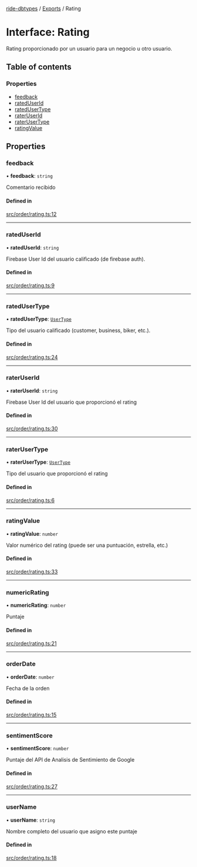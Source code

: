 [ride-dbtypes](../README.md) / [Exports](../modules.md) / Rating

# Interface: Rating

Rating proporcionado por un usuario para un negocio u otro usuario.

## Table of contents

### Properties

- [feedback](Rating.md#feedback)
- [ratedUserId](Rating.md#rateduserid)
- [ratedUserType](Rating.md#ratedusertype)
- [raterUserId](Rating.md#rateruserid)
- [raterUserType](Rating.md#raterusertype)
- [ratingValue](Rating.md#ratingvalue)

## Properties

### feedback

• **feedback**: `string`

Comentario recibido

#### Defined in

[src/order/rating.ts:12](https://github.com/gatitolabs/ride-dbtypes/blob/de85d58/src/order/rating.ts#L12)

___

### ratedUserId

• **ratedUserId**: `string`

Firebase User Id del usuario calificado (de firebase auth).

#### Defined in

[src/order/rating.ts:9](https://github.com/gatitolabs/ride-dbtypes/blob/de85d58/src/order/rating.ts#L9)

___

### ratedUserType

• **ratedUserType**: [`UserType`](../modules.md#usertype)

Tipo del usuario calificado (customer, business, biker, etc.).

#### Defined in

[src/order/rating.ts:24](https://github.com/gatitolabs/ride-dbtypes/blob/de85d58/src/order/rating.ts#L24)

___

### raterUserId

• **raterUserId**: `string`

Firebase User Id del usuario que proporcionó el rating

#### Defined in

[src/order/rating.ts:30](https://github.com/gatitolabs/ride-dbtypes/blob/de85d58/src/order/rating.ts#L30)

___

### raterUserType

• **raterUserType**: [`UserType`](../modules.md#usertype)

Tipo del usuario que proporcionó el rating

#### Defined in

[src/order/rating.ts:6](https://github.com/gatitolabs/ride-dbtypes/blob/de85d58/src/order/rating.ts#L6)

___

### ratingValue

• **ratingValue**: `number`

Valor numérico del rating (puede ser una puntuación, estrella, etc.)

#### Defined in

[src/order/rating.ts:33](https://github.com/gatitolabs/ride-dbtypes/blob/de85d58/src/order/rating.ts#L33)

___

### numericRating

• **numericRating**: `number`

Puntaje

#### Defined in

[src/order/rating.ts:21](https://github.com/gatitolabs/ride-dbtypes/blob/de85d58/src/order/rating.ts#L21)

___

### orderDate

• **orderDate**: `number`

Fecha de la orden

#### Defined in

[src/order/rating.ts:15](https://github.com/gatitolabs/ride-dbtypes/blob/de85d58/src/order/rating.ts#L15)

___

### sentimentScore

• **sentimentScore**: `number`

Puntaje del API de Analisis de Sentimiento de Google

#### Defined in

[src/order/rating.ts:27](https://github.com/gatitolabs/ride-dbtypes/blob/de85d58/src/order/rating.ts#L27)

___

### userName

• **userName**: `string`

Nombre completo del usuario que asigno este puntaje

#### Defined in

[src/order/rating.ts:18](https://github.com/gatitolabs/ride-dbtypes/blob/de85d58/src/order/rating.ts#L18)
